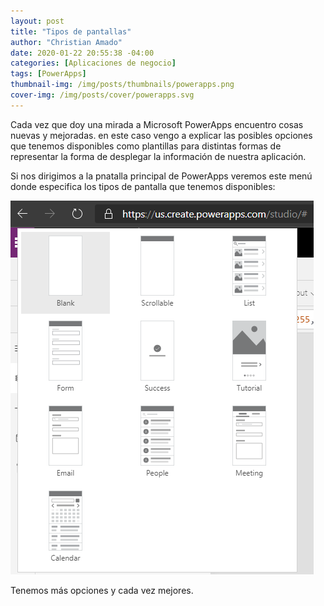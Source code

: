 ```yaml
---
layout: post
title: "Tipos de pantallas"
author: "Christian Amado"
date: 2020-01-22 20:55:38 -04:00
categories: [Aplicaciones de negocio]
tags: [PowerApps]
thumbnail-img: /img/posts/thumbnails/powerapps.png
cover-img: /img/posts/cover/powerapps.svg
---
```


Cada vez que doy una mirada a Microsoft PowerApps encuentro cosas nuevas y mejoradas. en este caso vengo a explicar las posibles opciones que tenemos disponibles como plantillas para distintas formas de representar la forma de desplegar la información de nuestra aplicación.  

<!--more-->

Si nos dirigimos a la pnatalla principal de PowerApps veremos este menú donde especifica los tipos de pantalla que tenemos disponibles:  

![](/img/posts/migrated/2020/01/1.png)  

Tenemos más opciones y cada vez mejores.
